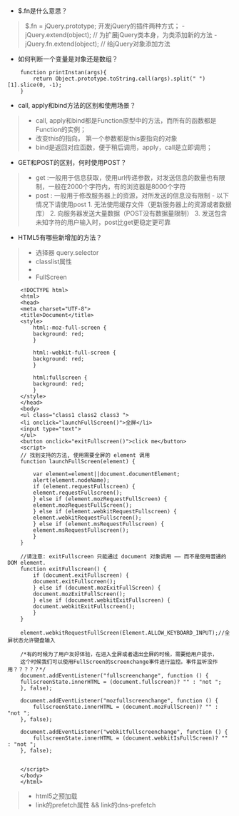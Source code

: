 ##  
+   $.fn是什么意思？
>   $.fn = jQuery.prototype; 开发jQuery的插件两种方式；
    -   jQuery.extend(object); // 为扩展jQuery类本身，为类添加新的方法
    -   jQuery.fn.extend(object); // 给jQuery对象添加方法

+   如何判断一个变量是对象还是数组？
```(javaScript)
    function printInstan(args){
        return Object.prototype.toString.call(args).split(" ")[1].slice(0, -1);
    }
```
+   call, apply和bind方法的区别和使用场景？
>   -   call, apply和bind都是Function原型中的方法，而所有的函数都是Function的实例；</br>
>   -   改变this的指向， 第一个参数都是this要指向的对象
>   -   bind是返回对应函数，便于稍后调用，apply，call是立即调用；

+   GET和POST的区别，何时使用POST？
>   -   get :一般用于信息获取，使用url传递参数，对发送信息的数量也有限制，一般在2000个字符内，有的浏览器是8000个字符
>   -   post : 一般用于修改服务器上的资源，对所发送的信息没有限制
    -  以下情况下请使用post
    1. 无法使用缓存文件（更新服务器上的资源或者数据库）
    2. 向服务器发送大量数据（POST没有数据量限制）
    3. 发送包含未知字符的用户输入时，post比get更稳定更可靠

+   HTML5有哪些新增加的方法？
>   -   选择器
    query.selector
>   -   classlist属性
>   -   
>   -   FullScreen
```
    <!DOCTYPE html>
    <html>
    <head>
    <meta charset="UTF-8">
    <title>Document</title>
    <style>
        html:-moz-full-screen {
        background: red;
        }
    
        html:-webkit-full-screen {
        background: red;
        }
    
        html:fullscreen {
        background: red;
        }
    </style>
    </head>
    <body>
    <ul class="class1 class2 class3 ">
    <li onclick="launchFullScreen()">全屏</li>
    <input type="text">
    </ul>
    <button onclick="exitFullscreen()">click me</button>
    <script>
    // 找到支持的方法, 使用需要全屏的 element 调用
    function launchFullScreen(element) {
    
        var element=element||document.documentElement;
        alert(element.nodeName);
        if (element.requestFullscreen) {
        element.requestFullscreen();
        } else if (element.mozRequestFullScreen) {
        element.mozRequestFullScreen();
        } else if (element.webkitRequestFullscreen) {
        element.webkitRequestFullscreen();
        } else if (element.msRequestFullscreen) {
        element.msRequestFullscreen();
        }
    }
    
    //请注意: exitFullscreen 只能通过 document 对象调用 —— 而不是使用普通的 DOM element.
    function exitFullscreen() {
        if (document.exitFullscreen) {
        document.exitFullscreen();
        } else if (document.mozExitFullScreen) {
        document.mozExitFullScreen();
        } else if (document.webkitExitFullscreen) {
        document.webkitExitFullscreen();
        }
    }
    
    element.webkitRequestFullScreen(Element.ALLOW_KEYBOARD_INPUT);//全屏状态允许键盘输入
    
    /*有的时候为了用户友好体验，在进入全屏或者退出全屏的时候，需要给用户提示，
    这个时候我们可以使用FullScreen的screenchange事件进行监控。事件监听没作用？？？？？*/
    document.addEventListener("fullscreenchange", function () {
    fullscreenState.innerHTML = (document.fullscreen)? "" : "not ";
    }, false);
    
    document.addEventListener("mozfullscreenchange", function () {
        fullscreenState.innerHTML = (document.mozFullScreen)? "" : "not ";
    }, false);
    
    document.addEventListener("webkitfullscreenchange", function () {
        fullscreenState.innerHTML = (document.webkitIsFullScreen)? "" : "not ";
    }, false);
    
    
    </script>
    </body>
    </html>

```
>   -   html5之预加载
>   -   link的prefetch属性  && link的dns-prefetch